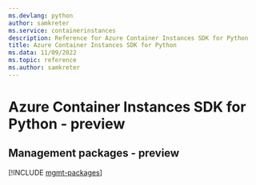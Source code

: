 ```yaml
---
ms.devlang: python
author: samkreter
ms.service: containerinstances
description: Reference for Azure Container Instances SDK for Python
title: Azure Container Instances SDK for Python
ms.data: 11/09/2022
ms.topic: reference
ms.author: samkreter
---
```

# Azure Container Instances SDK for Python - preview

## Management packages - preview
[!INCLUDE [mgmt-packages](container-instances-mgmt-index.md)]